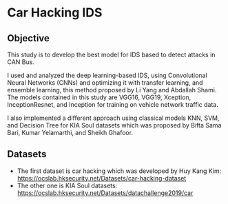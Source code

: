 # Car Hacking IDS

## Objective
This study is to develop the best model for IDS based to detect attacks in CAN Bus.

I used and analyzed the deep learning-based IDS, using Convolutional Neural Networks (CNNs) and optimizing it with transfer learning, and ensemble learning, this method proposed by Li Yang and Abdallah Shami. The models contained in this study are VGG16, VGG19, Xception, InceptionResnet, and Inception for training on vehicle network traffic data.

I also implemented a different approach using classical models KNN, SVM, and Decision Tree for KIA Soul datasets which was proposed by Bifta Sama Bari, Kumar Yelamarthi, and Sheikh Ghafoor.

## Datasets
- The first dataset is car hacking which was developed by Huy Kang Kim: https://ocslab.hksecurity.net/Datasets/car-hacking-dataset
- The other one is KIA Soul datasets: https://ocslab.hksecurity.net/Datasets/datachallenge2019/car
